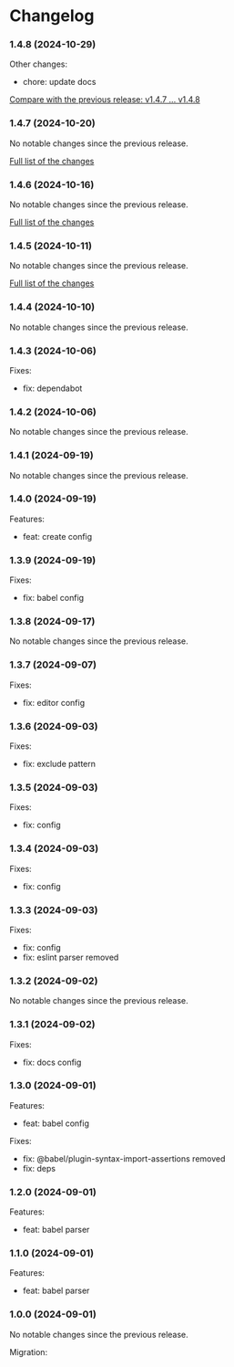 # Changelog

### 1.4.8 (2024-10-29)

Other changes:

-   chore: update docs

[Compare with the previous release: v1.4.7 ... v1.4.8](https://github.com/softvisio-node/babel/compare/v1.4.7...v1.4.8)

### 1.4.7 (2024-10-20)

No notable changes since the previous release.

[Full list of the changes](https://github.com/softvisio-node/babel/compare/v1.4.6...v1.4.7)

### 1.4.6 (2024-10-16)

No notable changes since the previous release.

[Full list of the changes](https://github.com/softvisio-node/babel/compare/v1.4.5...v1.4.6)

### 1.4.5 (2024-10-11)

No notable changes since the previous release.

[Full list of the changes](https://github.com/softvisio-node/babel/compare/v1.4.4...v1.4.5)

### 1.4.4 (2024-10-10)

No notable changes since the previous release.

### 1.4.3 (2024-10-06)

Fixes:

-   fix: dependabot

### 1.4.2 (2024-10-06)

No notable changes since the previous release.

### 1.4.1 (2024-09-19)

No notable changes since the previous release.

### 1.4.0 (2024-09-19)

Features:

-   feat: create config

### 1.3.9 (2024-09-19)

Fixes:

-   fix: babel config

### 1.3.8 (2024-09-17)

No notable changes since the previous release.

### 1.3.7 (2024-09-07)

Fixes:

-   fix: editor config

### 1.3.6 (2024-09-03)

Fixes:

-   fix: exclude pattern

### 1.3.5 (2024-09-03)

Fixes:

-   fix: config

### 1.3.4 (2024-09-03)

Fixes:

-   fix: config

### 1.3.3 (2024-09-03)

Fixes:

-   fix: config
-   fix: eslint parser removed

### 1.3.2 (2024-09-02)

No notable changes since the previous release.

### 1.3.1 (2024-09-02)

Fixes:

-   fix: docs config

### 1.3.0 (2024-09-01)

Features:

-   feat: babel config

Fixes:

-   fix: @babel/plugin-syntax-import-assertions removed
-   fix: deps

### 1.2.0 (2024-09-01)

Features:

-   feat: babel parser

### 1.1.0 (2024-09-01)

Features:

-   feat: babel parser

### 1.0.0 (2024-09-01)

No notable changes since the previous release.

Migration:
